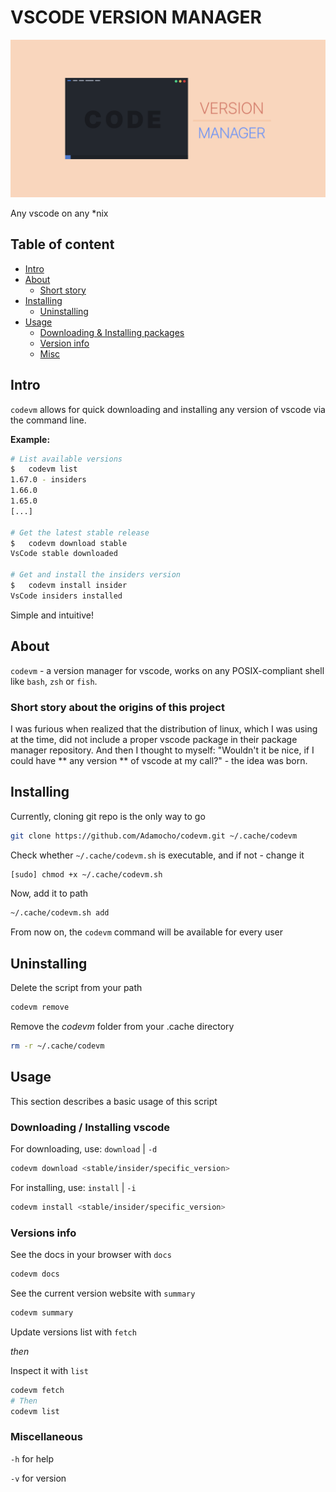 # VSCODE VERSION MANAGER

![CODEVM logo](./logo.svg)

Any vscode on any \*nix

## Table of content
- [Intro](#intro)
- [About](#about)
    - [Short story](#short-story-about-the-origins-of-this-project)
- [Installing](#installing)
    - [Uninstalling](#uninstalling)
- [Usage](#usage)
    - [Downloading & Installing packages](#downloading--installing-vscode)
    - [Version info](#versions-info)
    - [Misc](#miscelaneous)

## Intro

`codevm` allows for quick downloading and installing any version of vscode via the command line.

**Example:**
```sh
# List available versions
$   codevm list
1.67.0 - insiders
1.66.0
1.65.0
[...]

# Get the latest stable release
$   codevm download stable
VsCode stable downloaded

# Get and install the insiders version
$   codevm install insider
VsCode insiders installed
```

Simple and intuitive!

## About

`codevm` - a version manager for vscode, works on any POSIX-compliant shell like `bash`, `zsh` or `fish`.

### Short story about the origins of this project

I was furious when realized that the distribution of linux, which I was using at the time, did not include a proper vscode package in their package manager repository. And then I thought to myself: "Wouldn't it be nice, if I could have ** any version ** of vscode at my call?" - the idea was born.

## Installing

Currently, cloning git repo is the only way to go
```sh
git clone https://github.com/Adamocho/codevm.git ~/.cache/codevm
```
Check whether `~/.cache/codevm.sh` is executable, and if not - change it
```sh
[sudo] chmod +x ~/.cache/codevm.sh
```

Now, add it to path
```sh
~/.cache/codevm.sh add
```
From now on, the `codevm` command will be available for every user

## Uninstalling

Delete the script from your path

```sh
codevm remove
```
Remove the *codevm* folder from your .cache directory
```sh
rm -r ~/.cache/codevm
```

## Usage

This section describes a basic usage of this script

### Downloading / Installing vscode

For downloading, use: `download` | `-d`
```sh
codevm download <stable/insider/specific_version>
```

For installing, use: `install` | `-i`
```sh
codevm install <stable/insider/specific_version>
```

### Versions info

See the docs in your browser with `docs`
```sh
codevm docs
```

See the current version website with `summary`
```sh
codevm summary
```

Update versions list with `fetch`

*then*

Inspect it with `list`
```sh
codevm fetch
# Then
codevm list
```
### Miscellaneous

`-h` for help

`-v` for version